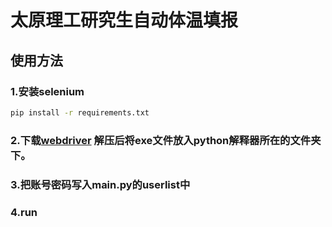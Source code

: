 # 太原理工研究生自动体温填报
## 使用方法
### 1.安装selenium
```bash
pip install -r requirements.txt
```
### 2.下载[webdriver](https://developer.microsoft.com/en-us/microsoft-edge/tools/webdriver/) 解压后将exe文件放入python解释器所在的文件夹下。
### 3.把账号密码写入main.py的userlist中
### 4.run
